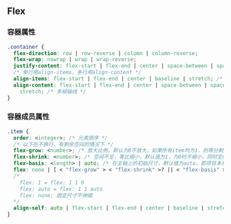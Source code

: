 <!--
 * @Author: “chapaofan-zy” “1095004630@qq.com”
 * @Date: 2023-07-13 19:04:55
 * @LastEditors: “chapaofan-zy” “1095004630@qq.com”
 * @LastEditTime: 2023-07-13 19:19:23
 * @Description: 茶泡饭的完美代码
-->

## Flex

### 容器属性

```css
.container {
  flex-direction: row | row-reverse | column | column-reverse;
  flex-wrap: nowrap | wrap | wrap-reverse;
  justify-content: flex-start | flex-end | center | space-between | space-around; /* 主轴 */
  /* 单行用align-items，多行用align-content */
  align-items: flex-start | flex-end | center | baseline | stretch; /* 交叉轴 */
  align-content: flex-start | flex-end | center | space-between | space-around |
    stretch; /* 多根轴线 */
}
```

### 容器成员属性

```css
.item {
  order: <integer>; /* 元素顺序 */
  /* 以下在不换行，有剩余空间的情况下 */
  flex-grow: <number>; /* 放大比例，默认为0不放大，如果所有item均为1，则等分剩余空间 */
  flex-shrink: <number>; /* 空间不足，等比缩小，默认值为1，为0时不缩小，同时空间有剩余时不生效 */
  flex-basis: <length> | auto; /* 在主轴上的初始尺寸，默认值为auto，即项目本来大小；当设置为0，根据内容撑开 */
  flex: none | [ < "flex-grow" > < "flex-shrink" >? || < "flex-basis" >]; /* 以上三个的缩写，默认值0 1 auto */
  /* 
    flex: 1 = flex: 1 1 0
    flex: auto = flex: 1 1 auto
    flex: none; 固定尺寸不伸缩 
  */
  align-self: auto | flex-start | flex-end | center | baseline | stretch; /* 允许单个项目有与其他项目不一样的对齐方式，可覆盖align-items属性 */
}
```
